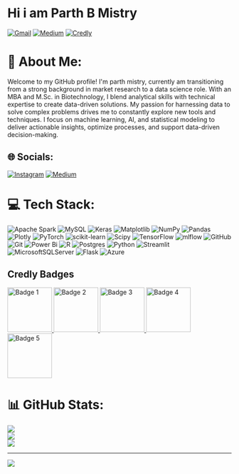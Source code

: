 # Hi i am Parth B Mistry

[![Gmail](https://img.shields.io/badge/Gmail-parth.m1413@gmail.com-red)](mailto:parth.m1413@gmail.com)
[![Medium](https://img.shields.io/badge/Medium-Read%20My%20Articles-black)](https://medium.com/@parth.m1413)
[![Credly](https://img.shields.io/badge/Credly-Verified%20Badges-orange)](https://www.credly.com/users/parth-mistry.ecf94d09)

# 💫 About Me:
Welcome to my GitHub profile! I'm parth mistry, currently am transitioning from a strong background in market research to a data science role. With an MBA and M.Sc. in Biotechnology, I blend analytical skills with technical expertise to create data-driven solutions. My passion for harnessing data to solve complex problems drives me to constantly explore new tools and techniques. I focus on machine learning, AI, and statistical modeling to deliver actionable insights, optimize processes, and support data-driven decision-making.

## 🌐 Socials:
[![Instagram](https://img.shields.io/badge/Instagram-%23E4405F.svg?logo=Instagram&logoColor=white)](https://instagram.com/mr_ambivert_02) [![Medium](https://img.shields.io/badge/Medium-12100E?logo=medium&logoColor=white)](https://medium.com/@@parth.m1413) 

# 💻 Tech Stack:
![Apache Spark](https://img.shields.io/badge/Apache%20Spark-FDEE21?style=for-the-badge&logo=apachespark&logoColor=black) ![MySQL](https://img.shields.io/badge/mysql-4479A1.svg?style=for-the-badge&logo=mysql&logoColor=white) ![Keras](https://img.shields.io/badge/Keras-%23D00000.svg?style=for-the-badge&logo=Keras&logoColor=white) ![Matplotlib](https://img.shields.io/badge/Matplotlib-%23ffffff.svg?style=for-the-badge&logo=Matplotlib&logoColor=black) ![NumPy](https://img.shields.io/badge/numpy-%23013243.svg?style=for-the-badge&logo=numpy&logoColor=white) ![Pandas](https://img.shields.io/badge/pandas-%23150458.svg?style=for-the-badge&logo=pandas&logoColor=white) ![Plotly](https://img.shields.io/badge/Plotly-%233F4F75.svg?style=for-the-badge&logo=plotly&logoColor=white) ![PyTorch](https://img.shields.io/badge/PyTorch-%23EE4C2C.svg?style=for-the-badge&logo=PyTorch&logoColor=white) ![scikit-learn](https://img.shields.io/badge/scikit--learn-%23F7931E.svg?style=for-the-badge&logo=scikit-learn&logoColor=white) ![Scipy](https://img.shields.io/badge/SciPy-%230C55A5.svg?style=for-the-badge&logo=scipy&logoColor=%white) ![TensorFlow](https://img.shields.io/badge/TensorFlow-%23FF6F00.svg?style=for-the-badge&logo=TensorFlow&logoColor=white) ![mlflow](https://img.shields.io/badge/mlflow-%23d9ead3.svg?style=for-the-badge&logo=numpy&logoColor=blue) ![GitHub](https://img.shields.io/badge/github-%23121011.svg?style=for-the-badge&logo=github&logoColor=white) ![Git](https://img.shields.io/badge/git-%23F05033.svg?style=for-the-badge&logo=git&logoColor=white) ![Power Bi](https://img.shields.io/badge/power_bi-F2C811?style=for-the-badge&logo=powerbi&logoColor=black) ![R](https://img.shields.io/badge/r-%23276DC3.svg?style=for-the-badge&logo=r&logoColor=white) ![Postgres](https://img.shields.io/badge/postgres-%23316192.svg?style=for-the-badge&logo=postgresql&logoColor=white) ![Python](https://img.shields.io/badge/python-3670A0?style=for-the-badge&logo=python&logoColor=ffdd54) ![Streamlit](https://img.shields.io/badge/Streamlit-%23FE4B4B.svg?style=for-the-badge&logo=streamlit&logoColor=white) ![MicrosoftSQLServer](https://img.shields.io/badge/Microsoft%20SQL%20Server-CC2927?style=for-the-badge&logo=microsoft%20sql%20server&logoColor=white) ![Flask](https://img.shields.io/badge/flask-%23000.svg?style=for-the-badge&logo=flask&logoColor=white) ![Azure](https://img.shields.io/badge/azure-%230072C6.svg?style=for-the-badge&logo=microsoftazure&logoColor=white)

## Credly Badges

<a href="https://www.credly.com/earner/earned/badge/9d209f5f-57e0-4b7d-95a4-ad7de9e3f57f">
  <img src="https://github.com/user-attachments/assets/6fb33245-7372-4175-ab96-397f6cbfedab" alt="Badge 1" width="100"/>
</a>
<a href="https://www.credly.com/earner/earned/badge/4c1ba39d-bc4c-474d-8204-7b6c65a1a10a">
  <img src="https://github.com/user-attachments/assets/565e9e10-e5ad-4b67-8cac-2a8413b7f9a9" alt="Badge 2" width="100"/>
</a>
<a href="https://www.credly.com/earner/earned/badge/19f402be-d415-47e0-bdd0-306d6af83603">
  <img src="https://github.com/user-attachments/assets/8e26a982-7eda-406c-83b6-5291b1691ca9" alt="Badge 3" width="100"/>
</a>
<a href="https://www.credly.com/earner/earned/badge/10b291eb-f7b2-4df0-af35-dfc5958f146f">
  <img src="https://github.com/user-attachments/assets/a0b1c560-fa0d-49f6-a80b-af8783c71bdd" alt="Badge 4" width="100"/>
</a>
<a href="https://www.credly.com/earner/earned/badge/e5a2110a-9b1e-4e51-a9cb-24ea030d6bfd">
  <img src="https://github.com/user-attachments/assets/0a719503-0a3f-45f2-b231-d6ae2d4913a9" alt="Badge 5" width="100"/>
</a>



# 📊 GitHub Stats:
![](https://github-readme-stats.vercel.app/api?username=ParthDS02&theme=transparent&hide_border=false&include_all_commits=false&count_private=false)<br/>
![](https://github-readme-streak-stats.herokuapp.com/?user=ParthDS02&theme=transparent&hide_border=false)<br/>
![](https://github-readme-stats.vercel.app/api/top-langs/?username=ParthDS02&theme=transparent&hide_border=false&include_all_commits=false&count_private=false&layout=compact)

---
[![](https://visitcount.itsvg.in/api?id=ParthDS02&icon=0&color=12)](https://visitcount.itsvg.in)

<!-- Proudly created with GPRM ( https://gprm.itsvg.in ) -->

